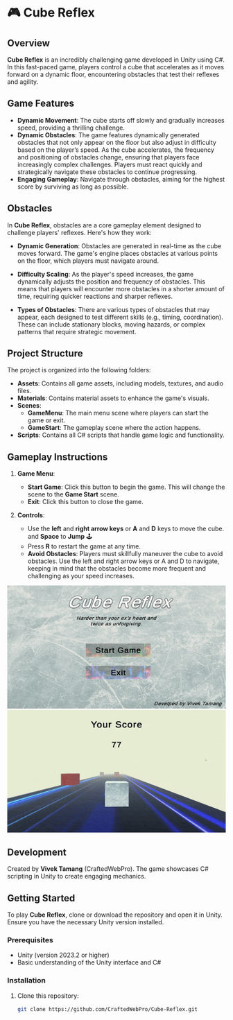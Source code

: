 # 🎮 Cube Reflex

## Overview
**Cube Reflex** is an incredibly challenging game developed in Unity using C#. In this fast-paced game, players control a cube that accelerates as it moves forward on a dynamic floor, encountering obstacles that test their reflexes and agility.

## Game Features
- **Dynamic Movement**: The cube starts off slowly and gradually increases speed, providing a thrilling challenge.
- **Dynamic Obstacles**: The game features dynamically generated obstacles that not only appear on the floor but also adjust in difficulty based on the player’s speed. As the cube accelerates, the frequency and positioning of obstacles change, ensuring that players face increasingly complex challenges. Players must react quickly and strategically navigate these obstacles to continue progressing.
- **Engaging Gameplay**: Navigate through obstacles, aiming for the highest score by surviving as long as possible.

## Obstacles
In **Cube Reflex**, obstacles are a core gameplay element designed to challenge players' reflexes. Here's how they work:

- **Dynamic Generation**: Obstacles are generated in real-time as the cube moves forward. The game's engine places obstacles at various points on the floor, which players must navigate around.
  
- **Difficulty Scaling**: As the player's speed increases, the game dynamically adjusts the position and frequency of obstacles. This means that players will encounter more obstacles in a shorter amount of time, requiring quicker reactions and sharper reflexes.
  
- **Types of Obstacles**: There are various types of obstacles that may appear, each designed to test different skills (e.g., timing, coordination). These can include stationary blocks, moving hazards, or complex patterns that require strategic movement.

## Project Structure
The project is organized into the following folders:
- **Assets**: Contains all game assets, including models, textures, and audio files.
- **Materials**: Contains material assets to enhance the game's visuals.
- **Scenes**: 
  - **GameMenu**: The main menu scene where players can start the game or exit.
  - **GameStart**: The gameplay scene where the action happens.
- **Scripts**: Contains all C# scripts that handle game logic and functionality.

## Gameplay Instructions
1. **Game Menu**: 
   - **Start Game**: Click this button to begin the game. This will change the scene to the **Game Start** scene.
   - **Exit**: Click this button to close the game.

2. **Controls**:
   - Use the **left** and **right arrow keys** or **A** and **D** keys to move the cube. and **Space** to **Jump** 🕹️
   - Press **R** to restart the game at any time.
   - **Avoid Obstacles**: Players must skillfully maneuver the cube to avoid obstacles. Use the left and right arrow keys or A and D to navigate, keeping in mind that the obstacles become more frequent and challenging as your speed increases.

![Game Menu Screenshot](Images/Screenshot.png)
![Gameplay GIF](Images/gameplay.gif) 

## Development
Created by **Vivek Tamang** (CraftedWebPro). The game showcases C# scripting in Unity to create engaging mechanics.

## Getting Started
To play **Cube Reflex**, clone or download the repository and open it in Unity. Ensure you have the necessary Unity version installed.

### Prerequisites
- Unity (version 2023.2 or higher)
- Basic understanding of the Unity interface and C#

### Installation
1. Clone this repository:
   ```bash
   git clone https://github.com/CraftedWebPro/Cube-Reflex.git
